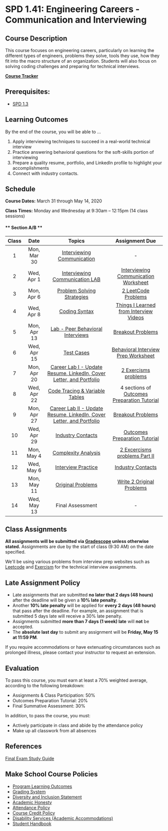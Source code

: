 # SPD 1.41: Engineering Careers - Communication and Interviewing

## Course Description

This course focuses on engineering careers, particularly on learning the different types of engineers, problems they solve, tools they use, how they fit into the macro structure of an organization. Students will also focus on solving coding challenges and preparing for technical interviews.

**[Course Tracker](http://make.sc/trackspd1.01)**

## Prerequisites:  

- [SPD 1.3](https://github.com/Make-School-Courses/SPD-1.3-Team-Software-Project)

## Learning Outcomes

By the end of the course, you will be able to ...

1. Apply interviewing techniques to succeed in a real-world technical interview
1. Practice answering behavioral questions for the soft-skills portion of interviewing
1. Prepare a quality resume, portfolio, and LinkedIn profile to highlight your accomplishments
1. Connect with industry contacts.


## Schedule

**Course Dates:** March 31 through May 14, 2020

**Class Times:** Monday and Wednesday at 9:30am – 12:15pm (14 class sessions)

<!-- tabs:start -->

#### ** Section A/B **

| Class | Date | Topics | Assignment Due | 
|:-----:| :----: | :--------: | :-----------: | 
|  1 | Mon, Mar 30 | [Interviewing Communication](Lessons/01-Interviewing-Communication.md) | - |
|  2 | Wed, Apr 1 | [Interviewing Communication LAB](Lessons/02-Interviewing-Communication-Lab.md) | [Interviewing Communication Worksheet](Lessons/01-Interviewing-Communication.md?id=homework) |
|  3 | Mon, Apr 6 | [Problem Solving Strategies](Lessons/03-Problem-Solving-Strategies.md) | [2 LeetCode Problems](Lessons/02-Interviewing-Communication-Lab.md?id=homework) |
|  4 | Wed, Apr 8 | [Coding Syntax](Lessons/04-Coding-Syntax.md) | [Things I Learned from Interview Videos](Lessons/03-Problem-Solving-Strategies.md?id=homework) |
|  5 | Mon, Apr 13 | [Lab - Peer Behavioral Interviews](Lessons/05-Behavioral-Interviews.md) | [Breakout Problems](Lessons/04-Coding-Syntax.md?id=homework) |
|  6 | Wed, Apr 15 | [Test Cases](Lessons/06-Test-Cases.md) | [Behavioral Interview Prep Worksheet](Lessons/05-Behavioral-Interviews.md?id=homework) |
|  7 | Mon, Apr 20 | [Career Lab I - Update Resume, LinkedIn, Cover Letter, and Portfolio](Lessons/07-Resume-Lab-I.md) | [2 Exercisms problems](Lessons/06-Test-Cases.md?id=homework) |
|  8 | Wed, Apr 22 | [Code Tracing & Variable Tables](Lessons/08-Whiteboard-Coding.md) | 4 sections of [Outcomes Preparation Tutorial](https://www.makeschool.com/academy/track/outcomes-preparation-2n8) |
|  9 | Mon, Apr 27 | [Career Lab II - Update Resume, LinkedIn, Cover Letter, and Portfolio](Lessons/09-Resume-Lab-II.md) | [Breakout Problems](Lessons/08-Whiteboard-Coding.md?id=homework) |
| 10 | Wed, Apr 29 | [Industry Contacts](Lessons/10-Industry-Contacts.md) | [Outcomes Preparation Tutorial](https://www.makeschool.com/academy/track/outcomes-preparation-2n8) |
| 11 | Mon, May 4 | [Complexity Analysis](Lessons/11-Complexity-Analysis.md) | [2 Excercisms problems Part II](Lessons/10-Complexity-Analysis.md?id=homework) |
| 12 | Wed, May 6 | [Interview Practice](Lessons/12-Interview-Practice.md) | [Industry Contacts](Lessons/11-Industry-Contacts.md?id=homework) |
| 13 | Mon, May 11 | [Original Problems](Lessons/13-Original-Problems.md) | [Write 2 Original Problems](Lessons/12-Interview-Practice.md?id=homework) |
| 14 | Wed, May 13 | Final Assessment | - |


<!-- tabs:end -->


## Class Assignments

**All assignments will be submitted via [Gradescope](https://gradescope.com) unless otherwise stated.** Assignments are due by the start of class (9:30 AM) on the date specified.

We'll be using various problems from interview prep websites such as [Leetcode](https://leetcode.com/) and [Exercism](https://exercism.io/) for the technical interview assignments.


## Late Assignment Policy

- Late assignments that are submitted **no later that 2 days (48 hours)** after the deadline will be given a **10% late penalty**.
- Another **10% late penalty** will be applied for **every 2 days (48 hours)** that pass after the deadline. For example, an assignment that is submitted 5 days late will receive a 30% late penalty.
- Assignments submitted **more than 7 days (1 week) late** will **not** be accepted.
- The **absolute last day** to submit any assignment will be **Friday, May 15 at 11:59 PM**.

If you require accommodations or have extenuating circumstances such as prolonged illness, please contact your instructor to request an extension.


## Evaluation

To pass this course, you must earn at least a 70% weighted average, according to the following breakdown:

- Assignments & Class Participation: 50%
- Outcomes Preparation Tutorial: 20%
- Final Summative Assessment: 30%

In addition, to pass the course, you must:

- Actively participate in class and abide by the attendance policy
- Make up all classwork from all absences


## References

[Final Exam Study Guide](https://docs.google.com/document/d/1Y7q9TdUgX_YCjxbTFzcJUZlCd83yN3ALPUqaaw3hoPw/edit)


## Make School Course Policies

- [Program Learning Outcomes](https://make.sc/program-learning-outcomes)
- [Grading System](https://make.sc/grading-system)
- [Diversity and Inclusion Statement](https://make.sc/diversity-and-inclusion-statement)
- [Academic Honesty](https://make.sc/academic-honesty-policy)
- [Attendance Policy](https://make.sc/attendance-policy)
- [Course Credit Policy](https://make.sc/course-credit-policy)
- [Disability Services (Academic Accommodations)](https://make.sc/disability-services)
- [Student Handbook](https://make.sc/student-handbook)
